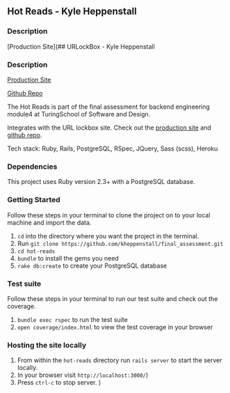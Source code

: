 ## Hot Reads - Kyle Heppenstall

### Description

[Production Site](## URLockBox - Kyle Heppenstall

### Description

[Production Site](https://pure-cliffs-71275.herokuapp.com/)

[Github Repo](https://github.com/kheppenstall/hot-reads)

The Hot Reads is part of the final assessment for backend engineering module4 at TuringSchool of Software and Design.

Integrates with the URL lockbox site. Check out the [production site](https://guarded-beach-39889.herokuapp.com/) and [github repo](https://github.com/kheppenstall/final_assessment).

Tech stack: Ruby, Rails, PostgreSQL, RSpec, JQuery, Sass (scss), Heroku

### Dependencies 

This project uses Ruby version 2.3+ with a PostgreSQL database.

### Getting Started

Follow these steps in your terminal to clone the project on to your local machine and import the data.

  1. `cd` into the directory where you want the project in the terminal.
  1. Run `git clone https://github.com/kheppenstall/final_assessment.git`
  1. `cd hot-reads` 
  1. `bundle` to install the gems you need
  1. `rake db:create` to create your PostgreSQL database

### Test suite

Follow these steps in your terminal to run our test suite and check out the coverage.

  1. `bundle exec rspec` to run the test suite
  1. `open coverage/index.html` to view the test coverage in your browser

### Hosting the site locally

  1. From within the `hot-reads` directory run `rails server` to start the server locally.
  1. In your browser visit `http://localhost:3000/`)
  1. Press `ctrl-c` to stop server.
)
